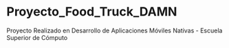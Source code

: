 # Proyecto_Food_Truck_DAMN
Proyecto Realizado en Desarrollo de Aplicaciones Móviles Nativas - Escuela Superior de Cómputo
